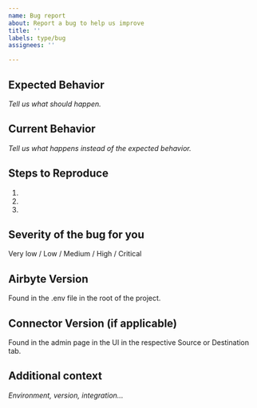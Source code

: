 ```yaml
---
name: Bug report
about: Report a bug to help us improve
title: ''
labels: type/bug
assignees: ''

---
```


## Expected Behavior
*Tell us what should happen.*

## Current Behavior
*Tell us what happens instead of the expected behavior.*

## Steps to Reproduce
1.
1.
1.

## Severity of the bug for you
Very low / Low / Medium / High / Critical

## Airbyte Version
Found in the .env file in the root of the project.

## Connector Version (if applicable)
Found in the admin page in the UI in the respective Source or Destination tab.

## Additional context
*Environment, version, integration...*
